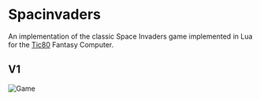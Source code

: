 # Spacinvaders

An implementation of the classic Space Invaders game implemented in Lua for the [Tic80](https://tic80.com/) Fantasy Computer.

## V1

![Game](https://media.giphy.com/media/PYG9AChQcypC9xIHx9/giphy.gif)
